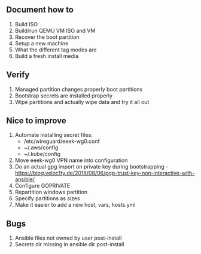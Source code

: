 ## Document how to

1. Build ISO
1. Build/run QEMU VM ISO and VM
1. Recover the boot partition
1. Setup a new machine
1. What the different tag modes are
1. Build a fresh install media

## Verify

1. Managed partition changes properly boot partitions
1. Bootstrap secrets are installed properly
1. Wipe partitions and actually wipe data and try it all out

## Nice to improve

1. Automate installing secret files:
   - /etc/wireguard/eeek-wg0.conf
   - ~/.aws/config
   - ~/.kube/config
1. Move eeek-wg0 VPN name into configuration
1. Do an actual gpg import on private key during bootstrapping - https://blog.veloc1ty.de/2018/08/06/pgp-trust-key-non-interactive-with-ansible/
1. Configure GOPRIVATE
1. Repartition windows partition
1. Specify partitions as sizes
1. Make it easier to add a new host, vars, hosts.yml

## Bugs

1. Ansible files not owned by user post-install
1. Secrets dir missing in ansible dir post-install
